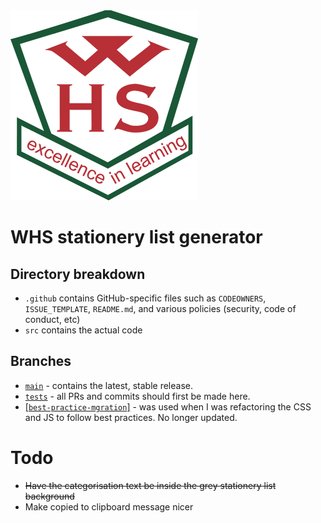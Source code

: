<img src="https://github.com/OWelton-Rosie/stationery/blob/main/src/assets/WHS_logo_SMALL.png">

# WHS stationery list generator

## Directory breakdown
- `.github`  contains GitHub-specific files such as `CODEOWNERS`, `ISSUE_TEMPLATE`, `README.md`, and various policies (security, code of conduct, etc)
- `src` contains the actual code

## Branches
- [`main`](https://github.com/OWelton-Rosie/stationery/tree/main) - contains the latest, stable release.
- [`tests`](https://github.com/OWelton-Rosie/stationery/tree/tests) - all PRs and commits should first be made here.
- [[`best-practice-mgration`]](https://github.com/OWelton-Rosie/stationery/tree/DEPRECATED%5D-best-practice-migration) - was used when I was refactoring the CSS and JS to follow best practices. No longer updated.


# Todo
- ~~Have the categorisation text be inside the grey stationery list background~~
- Make copied to clipboard message nicer
